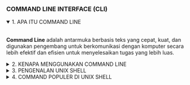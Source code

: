 ### COMMAND LINE INTERFACE (CLI)

<details open>
<summary>1. APA ITU COMMAND LINE</summary>
<br>

**Command Line** adalah antarmuka berbasis teks yang cepat, kuat, dan digunakan pengembang untuk berkomunikasi dengan komputer secara lebih efektif dan efisien untuk menyelesaikan tugas yang lebih luas.

</details>

<details>
<summary>2. KENAPA MENGGUNAKAN COMMAND LINE</summary>
<br>

- Granular control pada OS atau Aplikasi
- Manajemen yang lebih cepat untuk sistem operasi dalam jumlah besar
- Kemampuan untuk menyimpan skrip untuk mengotomatiskan tugas reguler
- Pengetahuan antarmuka untuk membantu pemecahan masalah, seperti masalah koneksi jaringan
  <br>

### Command Line Interface :

- Shell = CLI fot OS’ services :

  - UNIX SHELL
  - Command Prompt(MSDOS)
    <br>

- Other app CLI :
  - Python REPL
  - MySQL CLI client
  - Mongo SHELL
  - redis-cli
  </details>

<details>
<summary>3. PENGENALAN UNIX SHELL</summary>
<br>

**Shell** adalah program yang berfungsi sebagai jembatan antara pengguna dan kernel. **Shell Script** adalah bahasa pemrograman yang dikompilasi berdasarkan perintah-perintah shell.
<br>

Shell Legend :

- `me` → your username
- `linuxbox` →. your hostname
- ` → your current path (home)
- `$` → shell for normal user
- `#` → shell for root user
  <br>

### Normal User Vs Root User

- **Normal User** = Diizinkan untuk memanipulasi hanya direktori /home/username
- **Root User** = Diizinkan untuk memanipulasi / dir (Semua direktori)
- **Normal User + Sudoser** = Diizinkan untuk bertindak sebagai root sementara
</details>

<details>
<summary>4. COMMAND POPULER DI UNIX SHELL</summary>
<br>
Directory :

- `pwd` (mengecek direktory yang sedang digunakan)
- `ls` (mengecek list//isi dari direktori yang sedang digunakan)
- `mkdir` (membuat direktori)
- `cd` (masuk direktori)
- `rm` (menghapus file / direktori )
- `cp` (mengcopy file / direktori)
- `mv` (memindahkan file / direktori)
- `ln` (membuat link pada sebuah file / direktori)
  <br>

Files :

- Membuat file : `touch`
- Melihat isi file : `head, cat, tail, less`
- mengedit isi file : `vim , nano`
- mengizinkan permission : `chown. chmod`
- Different : `diff` (membedakan file)
  <br>

Network :

- `ping`
- `ssh`
- `netstat`
- `nmap`
- `ip addr (ifconfig)`
- `wget`
- `curl`
- `telnet`
- `netcat`
  <br>

Utility :

- `man`
- `env`
- `echo`
- `date`
- `which`
- `watch`
- `sudo`
- `history`
- `grep`
- `locate`
<br>
</details>
